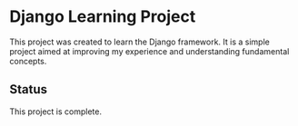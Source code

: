 # Django Learning Project

This project was created to learn the Django framework. It is a simple project aimed at improving my experience and understanding fundamental concepts.

## Status
This project is complete.
